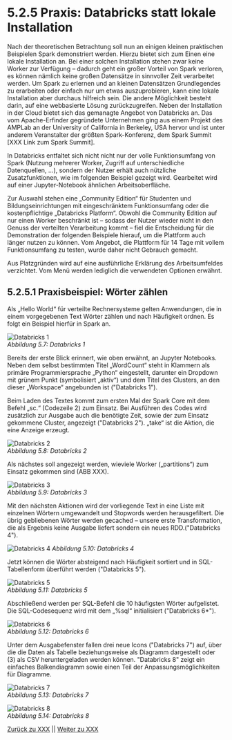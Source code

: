 # 5.2.5 Praxis: Databricks statt lokale Installation

Nach der theoretischen Betrachtung soll nun an einigen kleinen praktischen Beispielen Spark demonstriert werden. Hierzu bietet sich zum Einen eine lokale Installation an. Bei einer solchen Installation stehen zwar keine Worker zur Verfügung – dadurch geht ein großer Vorteil von Spark verloren, es können nämlich keine großen Datensätze in sinnvoller Zeit verarbeitet werden. Um Spark zu erlernen und an kleinen Datensätzen Grundlegendes zu erarbeiten oder einfach nur um etwas auszuprobieren, kann eine lokale Installation aber durchaus hilfreich sein. Die andere Möglichkeit besteht darin, auf eine webbasierte Lösung zurückzugreifen. Neben der Installation in der Cloud bietet sich das gemanagte Angebot von Databricks an. Das vom Apache-Erfinder gegründete Unternehmen ging aus einem Projekt des AMPLab an der University of California in Berkeley, USA hervor und ist unter anderem Veranstalter der größten Spark-Konferenz, dem Spark Summit [XXX Link zum Spark Summit].

In Databricks entfaltet sich nicht nicht nur der volle Funktionsumfang von Spark (Nutzung mehrerer Worker, Zugriff auf unterschiedliche Datenquellen, ...), sondern der Nutzer erhält auch nützliche Zusatzfunktionen, wie im folgenden Beispiel gezeigt wird. Gearbeitet wird auf einer Jupyter-Notebook ähnlichen Arbeitsoberfläche.

Zur Auswahl stehen eine „Community Edition“ für Studenten und Bildungseinrichtungen mit eingeschränktem Funktionsumfang oder die kostenpflichtige „Databricks Platform“. Obwohl die Community Edition auf nur einen Worker beschränkt ist – sodass der Nutzer wieder nicht in den Genuss der verteilten Verarbeitung kommt – fiel die Entscheidung für die Demonstration der folgenden Beispiele hierauf, um die Plattform auch länger nutzen zu können. Vom Angebot, die Plattform für 14 Tage mit vollem Funktionsumfang zu testen, wurde daher nicht Gebrauch gemacht.

Aus Platzgründen wird auf eine ausführliche Erklärung des Arbeitsumfeldes verzichtet. Vom Menü werden lediglich die verwendeten Optionen erwähnt.

## 5.2.5.1 Praxisbeispiel: Wörter zählen

Als „Hello World“ für verteilte Rechnersysteme gelten Anwendungen, die in einem vorgegebenen Text Wörter zählen und nach Häufigkeit ordnen. Es folgt ein Beispiel hierfür in Spark an.

![Databricks 1](../images/5_11.png)<br>
*Abbildung 5.7: Databricks 1*

Bereits der erste Blick erinnert, wie oben erwähnt, an Jupyter Notebooks. Neben dem selbst bestimmten Titel „WordCount“ steht in Klammern als primäre Programmiersprache „Python“ eingestellt, darunter ein Dropdown mit grünem Punkt (symbolisiert „aktiv“) und dem Titel des Clusters, an den dieser „Workspace“ angebunden ist ("Databricks 1").

Beim Laden des Textes kommt zum ersten Mal der Spark Core mit dem Befehl „sc.“ (Codezeile 2) zum Einsatz. Bei Ausführen des Codes wird zusätzlich zur Ausgabe auch die benötigte Zeit, sowie der zum Einsatz gekommene Cluster, angezeigt ("Databricks 2"). „take“ ist die Aktion, die eine Anzeige erzeugt.

![Databricks 2](../images/5_12.png)<br>
*Abbildung 5.8: Databricks 2*

Als nächstes soll angezeigt werden, wieviele Worker („partitions“) zum Einsatz gekommen sind (ABB XXX).

![Databricks 3](../images/5_13.png)<br>
*Abbildung 5.9: Databricks 3*

Mit den nächsten Aktionen wird der vorliegende Text in eine Liste mit einzelnen Wörtern umgewandelt und Stopwords werden herausgefiltert. Die übrig gebliebenen Wörter werden gecached – unsere erste Transformation, die als Ergebnis keine Ausgabe liefert sondern ein neues RDD.("Databricks 4").

![Databricks 4](../images/5_14.png)
*Abbildung 5.10: Databricks 4*

Jetzt können die Wörter absteigend nach Häufigkeit sortiert und in SQL-Tabellenform überführt werden ("Databricks 5").

![Databricks 5](../images/5_15.png)<br>
*Abbildung 5.11: Databricks 5*

Abschließend werden per SQL-Befehl die 10 häufigsten Wörter aufgelistet. Die SQL-Codesequenz wird mit dem „%sql“ initialisiert ("Databricks 6*").

![Databricks 6](../images/5_16.png)<br>
*Abbildung 5.12: Databricks 6*

Unter dem Ausgabefenster fallen drei neue Icons ("Databricks 7") auf, über die die Daten als Tabelle beziehungsweise als Diagramm dargestellt oder (3) als CSV heruntergeladen werden können. "Databricks 8" zeigt ein einfaches Balkendiagramm sowie einen Teil der Anpassungsmöglichkeiten für Diagramme.

![Databricks 7](../images/5_17.png)<br>
*Abbildung 5.13: Databricks 7*

![Databricks 8](../images/5_18.png)<br>
*Abbildung 5.14: Databricks 8*

[Zurück zu XXX](./XXX.md) || [Weiter zu XXX](./XXX.md)
